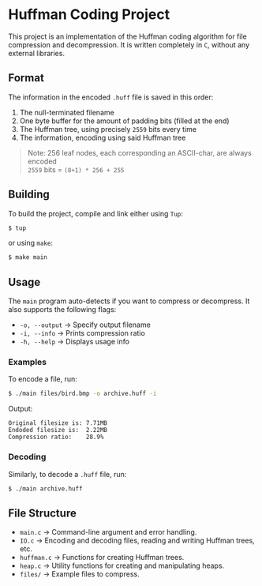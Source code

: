 # Huffman Coding Project
This project is an implementation of the Huffman coding algorithm for file compression and decompression. It is written completely in `C`, without any external libraries.

## Format
The information in the encoded `.huff` file is saved in this order:
1) The null-terminated filename
2) One byte buffer for the amount of padding bits (filled at the end)
3) The Huffman tree, using precisely `2559` bits every time
4) The information, encoding using said Huffman tree
> Note: 256 leaf nodes, each corresponding an ASCII-char, are always encoded<br>
> `2559` bits = `(8+1) * 256 + 255`

## Building
To build the project, compile and link either using `Tup`:
```bash
$ tup
```
or using `make`:
```bash
$ make main
```

## Usage
The `main` program auto-detects if you want to compress or decompress. It also supports the following flags:
- `-o, --output` -> Specify output filename
- `-i, --info` -> Prints compression ratio
- `-h, --help` -> Displays usage info

### Examples
To encode a file, run:
```bash
$ ./main files/bird.bmp -o archive.huff -i
```
Output:
```
Original filesize is: 7.71MB
Endoded filesize is:  2.22MB
Compression ratio:    28.9%
```

### Decoding
Similarly, to decode a `.huff` file, run:
```bash
$ ./main archive.huff
```

## File Structure
- `main.c` -> Command-line argument and error handling.<br>
- `IO.c` -> Encoding and decoding files, reading and writing Huffman trees, etc.<br>
- `huffman.c` -> Functions for creating Huffman trees.<br>
- `heap.c` -> Utility functions for creating and manipulating heaps.<br>
- `files/` -> Example files to compress.<br>
